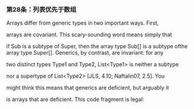 ### 第28条：列表优先于数组

Arrays differ from generic types in two important ways. First,

arrays are covariant. This scary-sounding word means simply that

if Sub is a subtype of Super, then the array type Sub\[\] is a subtype ofthe array type Super\[\]. Generics, by contrast, are invariant: for any

two distinct types Type1 and Type2, List&lt;Type1&gt; is neither a subtype

nor a supertype of List&lt;Type2&gt; \[JLS, 4.10; Naftalin07, 2.5\]. You

might think this means that generics are deficient, but arguably it

is arrays that are deficient. This code fragment is legal:

